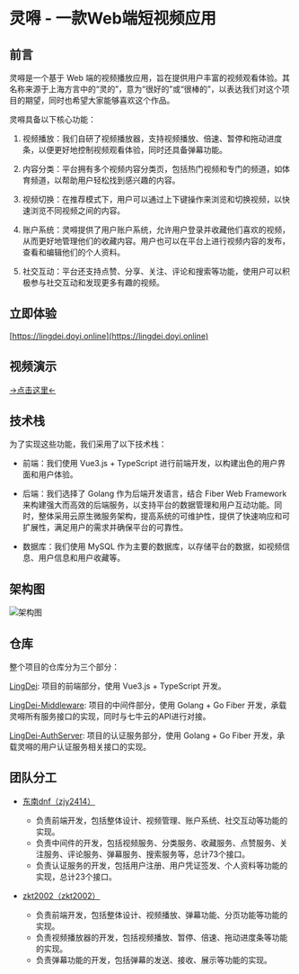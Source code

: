 # 灵嘚 - 一款Web端短视频应用

## 前言

灵嘚是一个基于 Web 端的视频播放应用，旨在提供用户丰富的视频观看体验。其名称来源于上海方言中的“灵的”，意为“很好的”或“很棒的”，以表达我们对这个项目的期望，同时也希望大家能够喜欢这个作品。

灵嘚具备以下核心功能：

1. 视频播放：我们自研了视频播放器，支持视频播放、倍速、暂停和拖动进度条，以便更好地控制视频观看体验，同时还具备弹幕功能。

2. 内容分类：平台拥有多个视频内容分类页，包括热门视频和专门的频道，如体育频道，以帮助用户轻松找到感兴趣的内容。

3. 视频切换：在推荐模式下，用户可以通过上下键操作来浏览和切换视频，以快速浏览不同视频之间的内容。

4. 账户系统：灵嘚提供了用户账户系统，允许用户登录并收藏他们喜欢的视频，从而更好地管理他们的收藏内容。用户也可以在平台上进行视频内容的发布，查看和编辑他们的个人资料。

5. 社交互动：平台还支持点赞、分享、关注、评论和搜索等功能，使用户可以积极参与社交互动和发现更多有趣的视频。

## 立即体验

[https://lingdei.doyi.online](https://lingdei.doyi.online)

## 视频演示

[->点击这里<-](https://www.bilibili.com/video/BV1Qa4y1D7jR/)

## 技术栈

为了实现这些功能，我们采用了以下技术栈：

- 前端：我们使用 Vue3.js + TypeScript 进行前端开发，以构建出色的用户界面和用户体验。

- 后端：我们选择了 Golang 作为后端开发语言，结合 Fiber Web Framework 来构建强大而高效的后端服务，以支持平台的数据管理和用户互动功能。同时，整体采用云原生微服务架构，提高系统的可维护性，提供了快速响应和可扩展性，满足用户的需求并确保平台的可靠性。

- 数据库：我们使用 MySQL 作为主要的数据库，以存储平台的数据，如视频信息、用户信息和用户收藏等。

## 架构图

![架构图](https://bucket.lingdei.doyi.online/imgs/platform.png)

## 仓库

整个项目的仓库分为三个部分：

[LingDei](https://github.com/LingDei/LingDei): 项目的前端部分，使用 Vue3.js + TypeScript 开发。

[LingDei-Middleware](https://github.com/LingDei/LingDei-Middleware): 项目的中间件部分，使用 Golang + Go Fiber 开发，承载灵嘚所有服务接口的实现，同时与七牛云的API进行对接。

[LingDei-AuthServer](https://github.com/LingDei/LingDei-AuthServer): 项目的认证服务部分，使用 Golang + Go Fiber 开发，承载灵嘚的用户认证服务相关接口的实现。

## 团队分工

- [东南dnf（zjy2414）](https://github.com/zjy2414)

  - 负责前端开发，包括整体设计、视频管理、账户系统、社交互动等功能的实现。
  - 负责中间件的开发，包括视频服务、分类服务、收藏服务、点赞服务、关注服务、评论服务、弹幕服务、搜索服务等，总计73个接口。
  - 负责认证服务的开发，包括用户注册、用户凭证签发、个人资料等功能的实现，总计23个接口。

- [zkt2002（zkt2002）](https://github.com/zkt2002)
  
  - 负责前端开发，包括整体设计、视频播放、弹幕功能、分页功能等功能的实现。
  - 负责视频播放器的开发，包括视频播放、暂停、倍速、拖动进度条等功能的实现。
  - 负责弹幕功能的开发，包括弹幕的发送、接收、展示等功能的实现。
